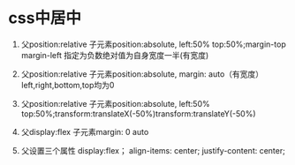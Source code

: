 # css中居中

1. 父position:relative 子元素position:absolute, left:50% top:50%;margin-top margin-left 指定为负数绝对值为自身宽度一半(有宽度)

2. 父position:relative 子元素position:absolute, margin: auto（有宽度）left,right,bottom,top均为0

3. 父position:relative 子元素position:absolute, left:50% top:50%;transform:translateX(-50%)transform:translateY(-50%)

4. 父display:flex 子元素margin: 0 auto

5. 父设置三个属性 display:flex； align-items: center; justify-content: center;

